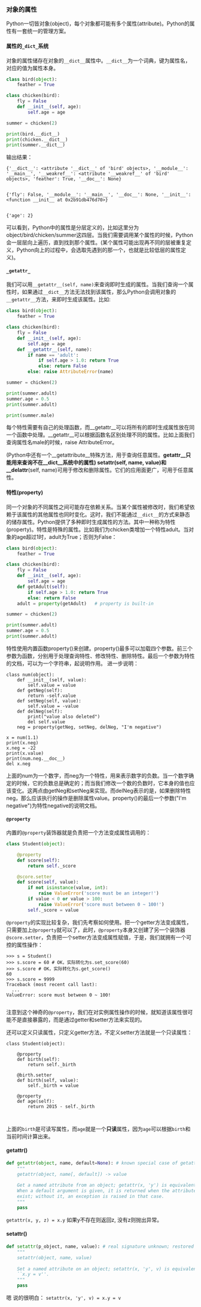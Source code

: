 ### 对象的属性

Python一切皆对象(object)，每个对象都可能有多个属性(attribute)。Python的属性有一套统一的管理方案。

#### 属性的`_dict_`系统

对象的属性储存在对象的`__dict__`属性中。`__dict__`为一个词典，键为属性名，对应的值为属性本身。

```python
class bird(object):
    feather = True

class chicken(bird):
    fly = False
    def __init__(self, age):
        self.age = age

summer = chicken(2)

print(bird.__dict__)
print(chicken.__dict__)
print(summer.__dict__)
```

输出结果：

```
{'__dict__': <attribute '__dict__' of 'bird' objects>, '__module__': '__main__', '__weakref__': <attribute '__weakref__' of 'bird' objects>, 'feather': True, '__doc__': None}


{'fly': False, '__module__': '__main__', '__doc__': None, '__init__': <function __init__ at 0x2b91db476d70>}


{'age': 2}
```

可以看到，Python中的属性是分层定义的，比如这里分为object/bird/chicken/summer这四层。当我们需要调用某个属性的时候，Python会一层层向上遍历，直到找到那个属性。(某个属性可能出现再不同的层被重复定义，Python向上的过程中，会选取先遇到的那一个，也就是比较低层的属性定义)。



#### `_getattr_`

我们可以用`__getattr__(self, name)`来查询即时生成的属性。当我们查询一个属性时，如果通过`__dict__`方法无法找到该属性，那么Python会调用对象的`__getattr__`方法，来即时生成该属性。比如:

```python
class bird(object):
    feather = True

class chicken(bird):
    fly = False
    def __init__(self, age):
        self.age = age
    def __getattr__(self, name):
        if name == 'adult':
            if self.age > 1.0: return True
            else: return False
        else: raise AttributeError(name)

summer = chicken(2)

print(summer.adult)
summer.age = 0.5
print(summer.adult)

print(summer.male)
```

每个特性需要有自己的处理函数，而__getattr__可以将所有的即时生成属性放在同一个函数中处理。__getattr__可以根据函数名区别处理不同的属性。比如上面我们查询属性名male的时候，raise AttributeError。

(Python中还有一个__getattribute__特殊方法，用于查询任意属性。__getattr__只能用来查询不在__dict__系统中的属性)
__setattr__(self, name, value)和__delattr__(self, name)可用于修改和删除属性。它们的应用面更广，可用于任意属性。



#### 特性(property)

同一个对象的不同属性之间可能存在依赖关系。当某个属性被修改时，我们希望依赖于该属性的其他属性也同时变化。这时，我们不能通过`__dict__`的方式来静态的储存属性。Python提供了多种即时生成属性的方法。其中一种称为特性(property)。特性是特殊的属性。比如我们为chicken类增加一个特性adult。当对象的age超过1时，adult为True；否则为False：

```python
class bird(object):
    feather = True

class chicken(bird):
    fly = False
    def __init__(self, age):
        self.age = age
    def getAdult(self):
        if self.age > 1.0: return True
        else: return False
    adult = property(getAdult)   # property is built-in

summer = chicken(2)

print(summer.adult)
summer.age = 0.5
print(summer.adult)
```

特性使用内置函数property()来创建。property()最多可以加载四个参数。前三个参数为函数，分别用于处理查询特性、修改特性、删除特性。最后一个参数为特性的文档，可以为一个字符串，起说明作用。
进一步说明：

```
class num(object):
    def __init__(self, value):
        self.value = value
    def getNeg(self):
        return -self.value
    def setNeg(self, value):
        self.value = -value
    def delNeg(self):
        print("value also deleted")
        del self.value
    neg = property(getNeg, setNeg, delNeg, "I'm negative")

x = num(1.1)
print(x.neg)
x.neg = -22
print(x.value)
print(num.neg.__doc__)
del x.neg
```

上面的num为一个数字，而neg为一个特性，用来表示数字的负数。当一个数字确定的时候，它的负数总是确定的；而当我们修改一个数的负数时，它本身的值也应该变化。这两点由getNeg和setNeg来实现。而delNeg表示的是，如果删除特性neg，那么应该执行的操作是删除属性value。property()的最后一个参数("I'm negative")为特性negative的说明文档。

#### `@property`

内置的`@property`装饰器就是负责把一个方法变成属性调用的：

```python
class Student(object):

    @property
    def score(self):
        return self._score

    @score.setter
    def score(self, value):
        if not isinstance(value, int):
            raise ValueError('score must be an integer!')
        if value < 0 or value > 100:
            raise ValueError('score must between 0 ~ 100!')
        self._score = value
```

`@property`的实现比较复杂，我们先考察如何使用。把一个getter方法变成属性，只需要加上`@property`就可以了，此时，`@property`本身又创建了另一个装饰器`@score.setter`，负责把一个setter方法变成属性赋值，于是，我们就拥有一个可控的属性操作：

```
>>> s = Student()
>>> s.score = 60 # OK，实际转化为s.set_score(60)
>>> s.score # OK，实际转化为s.get_score()
60
>>> s.score = 9999
Traceback (most recent call last):
  ...
ValueError: score must between 0 ~ 100!


```

注意到这个神奇的`@property`，我们在对实例属性操作的时候，就知道该属性很可能不是直接暴露的，而是通过getter和setter方法来实现的。

还可以定义只读属性，只定义getter方法，不定义setter方法就是一个只读属性：

```
class Student(object):

    @property
    def birth(self):
        return self._birth

    @birth.setter
    def birth(self, value):
        self._birth = value

    @property
    def age(self):
        return 2015 - self._birth



```

上面的`birth`是可读写属性，而`age`就是一个**只读**属性，因为`age`可以根据`birth`和当前时间计算出来。



#### getattr()

```python
def getattr(object, name, default=None): # known special case of getattr
    """
    getattr(object, name[, default]) -> value
    
    Get a named attribute from an object; getattr(x, 'y') is equivalent to x.y.
    When a default argument is given, it is returned when the attribute doesn't
    exist; without it, an exception is raised in that case.
    """
    pass
```

`getattr(x, y, z) = x.y`  如果y不存在则返回z, 没有z则抛出异常。



#### setattr()

```python
def setattr(p_object, name, value): # real signature unknown; restored from __doc__
    """
    setattr(object, name, value)
    
    Set a named attribute on an object; setattr(x, 'y', v) is equivalent to
    ``x.y = v''.
    """
    pass
```

嗯 说的很明白： `setattr(x, 'y', v) = x.y = v`

